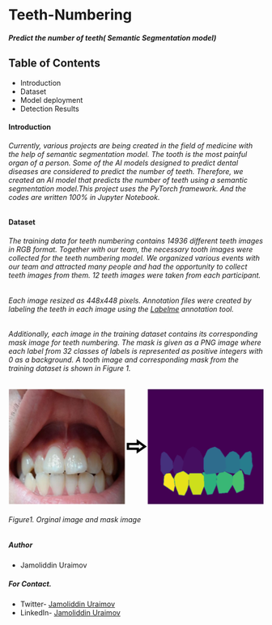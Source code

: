 # Teeth-Numbering
#### *Predict the number of teeth( Semantic Segmentation model)*
## Table of Contents
* Introduction
* Dataset
* Model deployment
* Detection Results

#### Introduction
###### Currently, various projects are being created in the field of medicine with the help of semantic segmentation model. The tooth is the most painful organ of a person. Some of the AI models designed to predict dental diseases are considered to predict the number of teeth. Therefore, we created an AI model that predicts the number of teeth using a semantic segmentation model.This project uses the PyTorch framework. And the codes are written 100% in Jupyter Notebook.
#### Dataset
###### The training data for teeth numbering contains 14936 different teeth images in RGB format. Together with our team, the necessary tooth images were collected for the teeth numbering model. We organized various events with our team and attracted many people and had the opportunity to collect teeth images from them. 12 teeth images were taken from each participant.
###### Each image resized as 448x448 pixels. Annotation files were created by labeling the teeth in each image using the [Labelme](https://github.com/wkentaro/labelme) annotation tool.
###### Additionally, each image in the training dataset contains its corresponding mask image for teeth numbering. The mask is given as a PNG image where each label from 32 classes of labels is represented as positive integers with 0 as a background. A tooth image and corresponding mask from the training dataset is shown in Figure 1. 

 ![](creating_mask.png)
 ###### Figure1. Orginal image and mask image

 
##### Author
- Jamoliddin Uraimov

##### For Contact.

- Twitter- [Jamoliddin Uraimov](https://twitter.com/Uraimov92cnu)
- LinkedIn- [Jamoliddin Uraimov](https://www.linkedin.com/in/jamoliddin-uraimov-0985b023b/)
